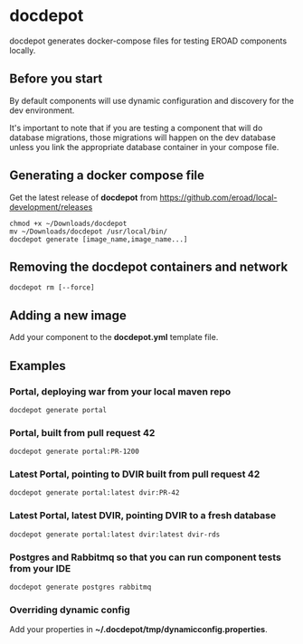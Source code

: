 # docdepot

docdepot generates docker-compose files for testing EROAD components locally.

## Before you start

By default components will use dynamic configuration and discovery for the dev environment.

It's important to note that if you are testing a component that will do database migrations, those
migrations will happen on the dev database unless you link the appropriate database container in 
your compose file. 

## Generating a docker compose file

Get the latest release of **docdepot** from https://github.com/eroad/local-development/releases

```
chmod +x ~/Downloads/docdepot
mv ~/Downloads/docdepot /usr/local/bin/
docdepot generate [image_name,image_name...]
```

## Removing the docdepot containers and network  
```
docdepot rm [--force]
```

## Adding a new image

Add your component to the **docdepot.yml** template file.

## Examples

### Portal, deploying war from your local maven repo
```
docdepot generate portal 
```

### Portal, built from pull request 42
```
docdepot generate portal:PR-1200 
```

### Latest Portal, pointing to DVIR built from pull request 42
```
docdepot generate portal:latest dvir:PR-42 
```

### Latest Portal, latest DVIR, pointing DVIR to a fresh database
```
docdepot generate portal:latest dvir:latest dvir-rds
```

### Postgres and Rabbitmq so that you can run component tests from your IDE
```
docdepot generate postgres rabbitmq
```

### Overriding dynamic config

Add your properties in **~/.docdepot/tmp/dynamicconfig.properties**.